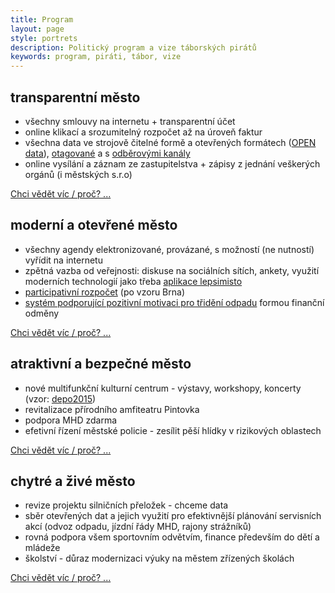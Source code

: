 ```yaml
---
title: Program
layout: page
style: portrets
description: Politický program a vize táborských pirátů
keywords: program, piráti, tábor, vize
---
```


## transparentní město
- všechny smlouvy na internetu + transparentní účet
- online klikací a srozumitelný rozpočet až na úroveň faktur
- všechna data ve strojově čitelné formě a otevřených formátech ([OPEN data](https://cs.wikipedia.org/wiki/Otev%C5%99en%C3%A1_data)), [otagované](http://wiki.knihovna.cz/index.php/Tagging) a s [odběrovými kanály](https://cs.wikipedia.org/wiki/RSS)
- online vysílání a záznam ze zastupitelstva + zápisy z jednání veškerých orgánů (i městských s.r.o)

<a href="javascript:void" onClick="$('#pilir1').toggle()">
  Chci vědět víc / proč? ...
</a>
<div id="pilir1" style="display:none">
  Transparence je stav, kdy není potřeba žádat o žádnou informaci, protože všechny jsou volně a přehledně k dispozici.
  Tomu se chceme přiblížit jako jen to je možné.
  Transparence buduje důvěru mezi občany a institucemi.
  Důvěřuj ale prověřuj a proto je potřeba mít vše k dispozici.
  A kde jinde než na internetu.
</div>

## moderní a otevřené město
- všechny agendy elektronizované, provázané, s možností (ne nutností) vyřídit na internetu
- zpětná vazba od veřejnosti: diskuse na sociálních sítích, ankety, využití moderních technologií jako třeba [aplikace lepsimisto](http://lepsimisto.cz)
- [participativní rozpočet](http://participativnirozpocet.cz/) (po vzoru Brna)
- [systém podporující pozitivní motivaci pro třidění odpadu](https://www.energyglobe.cz/-a100247--MZiHZaYz/inteligentni-system-nakladani-s-odpady) formou finanční odměny

<a href="javascript:void" onClick="$('#pilir2').toggle()">
  Chci vědět víc / proč? ...
</a>
<div id="pilir2" style="display:none">
- pořizování dotovanych elektromobilu - dobíjecí infrastruktura pro elektromobily, úsporné veřejné osvětlení ?????????
</div>

## atraktivní a bezpečné město
- nové multifunkční kulturní centrum - výstavy, workshopy, koncerty (vzor: [depo2015](https://www.depo2015.cz/))
- revitalizace přírodního amfiteatru Pintovka
- podpora MHD zdarma
- efetivní řízení městské policie - zesílit pěší hlídky v rizikových oblastech

<a href="javascript:void" onClick="$('#pilir3').toggle()">
  Chci vědět víc / proč? ...
</a>
<div id="pilir3" style="display:none">
 - senior cohousing (architektonická soutěž studentů s důrazem na co nejjednodušší konstrukci a cenu -> maximalizaci kapacity)
 - na významných lokalitách WIFI zdarma + uzamykatelné skříně na dobíjení mobilních telefonů
- vyhrazene, striktne oddelene jizdni pruhy pro kola
 je třeba zesílit pěší hlídky v rizikových oblastech
</div>

## chytré a živé město
- revize projektu silničních přeložek - chceme data
- sběr otevřených dat a jejich využití pro efektivnější plánování servisních akcí (odvoz odpadu, jízdní řády MHD, rajony strážníků)
- rovná podpora všem sportovním odvětvím, finance především do dětí a mládeže
- školství - důraz modernizaci výuky na městem zřízených školách

<a href="javascript:void" onClick="$('#pilir4').toggle()">
  Chci vědět víc / proč? ...
</a>
<div id="pilir4" style="display:none">
- kulturní akce - podpora neziskových a alternativních akcí, záštita města nad mainstream akcema.
- podpora činnosti spolků - spíše než finance tak zapůjčky prostor na činnost
- skoly: opustit frontalni vyuku - cesta z praveku
</div>
